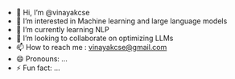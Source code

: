 - 👋 Hi, I’m @vinayakcse
- 👀 I’m interested in Machine learning and large language models
- 🌱 I’m currently learning NLP
- 💞️ I’m looking to collaborate on optimizing LLMs
- 📫 How to reach me : vinayakcse@gmail.com
- 😄 Pronouns: ...
- ⚡ Fun fact: ...

<!---
vinayakcse/vinayakcse is a ✨ special ✨ repository because its `README.md` (this file) appears on your GitHub profile.
You can click the Preview link to take a look at your changes.
--->
